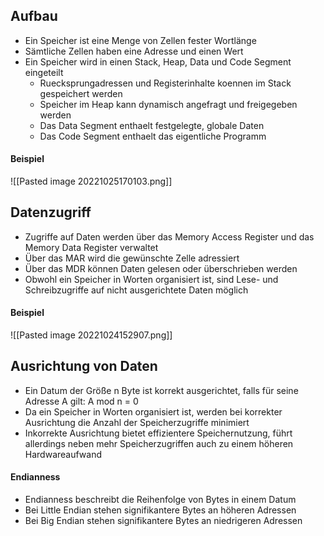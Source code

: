 ## Aufbau
- Ein Speicher ist eine Menge von Zellen fester Wortlänge
- Sämtliche Zellen haben eine Adresse und einen Wert
- Ein Speicher wird in einen Stack, Heap, Data und Code Segment eingeteilt
	- Ruecksprungadressen und Registerinhalte koennen im Stack gespeichert werden
	- Speicher im Heap kann dynamisch angefragt und freigegeben werden
	- Das Data Segment enthaelt festgelegte, globale Daten
	- Das Code Segment enthaelt das eigentliche Programm
#### Beispiel
![[Pasted image 20221025170103.png]]
## Datenzugriff
- Zugriffe auf Daten werden über das Memory Access Register und das Memory Data Register verwaltet
- Über das MAR wird die gewünschte Zelle adressiert
- Über das MDR können Daten gelesen oder überschrieben werden
- Obwohl ein Speicher in Worten organisiert ist, sind Lese- und Schreibzugriffe auf nicht ausgerichtete Daten möglich
#### Beispiel
![[Pasted image 20221024152907.png]]

## Ausrichtung von Daten
- Ein Datum der Größe n Byte ist korrekt ausgerichtet, falls für seine Adresse A gilt: A mod n = 0
- Da ein Speicher in Worten organisiert ist, werden bei korrekter Ausrichtung die Anzahl der Speicherzugriffe minimiert
- Inkorrekte Ausrichtung bietet effizientere Speichernutzung, führt allerdings neben mehr Speicherzugriffen auch zu einem höheren Hardwareaufwand
#### Endianness
- Endianness beschreibt die Reihenfolge von Bytes in einem Datum
- Bei Little Endian stehen signifikantere Bytes an höheren Adressen
- Bei Big Endian stehen signifikantere Bytes an niedrigeren Adressen
